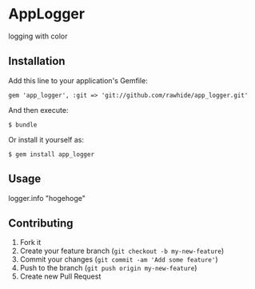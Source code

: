# AppLogger

logging with color

## Installation

Add this line to your application's Gemfile:

    gem 'app_logger', :git => 'git://github.com/rawhide/app_logger.git'

And then execute:

    $ bundle

Or install it yourself as:

    $ gem install app_logger

## Usage

logger.info "hogehoge"

## Contributing

1. Fork it
2. Create your feature branch (`git checkout -b my-new-feature`)
3. Commit your changes (`git commit -am 'Add some feature'`)
4. Push to the branch (`git push origin my-new-feature`)
5. Create new Pull Request
